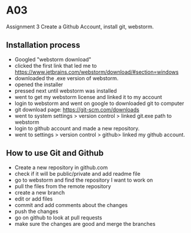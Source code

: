 # A03
Assignment 3 Create a Github Account, install git, webstorm.

## Installation process
- Googled "webstorm download"
- clicked the first link that led me to https://www.jetbrains.com/webstorm/download/#section=windows
- downloaded the .exe version of webstorm.
- opened the installer
- pressed next until webstorm was installed
- went to get my webstorm license and linked it to my account
- login to webstorm and went on google to downloaded git to computer
- git download page: https://git-scm.com/downloads
- went to system settings > version control > linked git.exe path to webstorm
- login to github account and made a new repository.
- went to settings > version control > github> linked my github account.

## How to use Git and Github
- Create a new repository in github.com
- check if it will be public/private and add readme file
- go to webstorm and find the repository I want to work on
- pull the files from the remote repository
- create a new branch
- edit or add files
- commit and add comments about the changes 
- push the changes
- go on github to look at pull requests
- make sure the changes are good and merge the branches